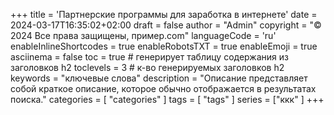 +++
title = 'Партнерские программы для заработка в интернете'
date = 2024-03-17T16:35:02+02:00
draft = false
author = "Admin"
copyright = "© 2024 Все права защищены, пример.com"
languageCode = 'ru'
enableInlineShortcodes = true
enableRobotsTXT = true
enableEmoji = true
asciinema = false
toc = true # генерирует таблицу содержания из заголовков h2
toclevels = 3 # к-во генерируемых заголовков h2
keywords = "ключевые слова"
description = "Описание представляет собой краткое описание, которое обычно отображается в результатах поиска."
categories = [ "categories" ]
tags = [ "tags"  ]
series = ["ккк" ]
+++




